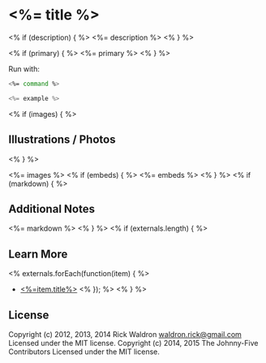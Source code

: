 <!--remove-start-->

# <%= title %>

<!--remove-end-->

<% if (description) { %>
<%= description %>
<% } %>



<% if (primary) { %>
<%= primary %>
<% } %>


Run with:
```bash
<%= command %>
```


```javascript
<%= example %>
```

<% if (images) { %>
## Illustrations / Photos
<% } %>

<%= images %>
<% if (embeds) { %>
<%= embeds %>
<% } %>
<% if (markdown) { %>
## Additional Notes
<%= markdown %>
<% } %>
<% if (externals.length) { %>
## Learn More
<% externals.forEach(function(item) { %>
- [<%=item.title%>](<%=item.href%>)
<% }); %>
<% } %>&nbsp;

<!--remove-start-->

## License
Copyright (c) 2012, 2013, 2014 Rick Waldron <waldron.rick@gmail.com>
Licensed under the MIT license.
Copyright (c) 2014, 2015 The Johnny-Five Contributors
Licensed under the MIT license.

<!--remove-end-->
